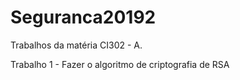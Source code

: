 # Seguranca20192
Trabalhos da matéria CI302 - A. 

Trabalho 1 - Fazer o algoritmo de criptografia de RSA
